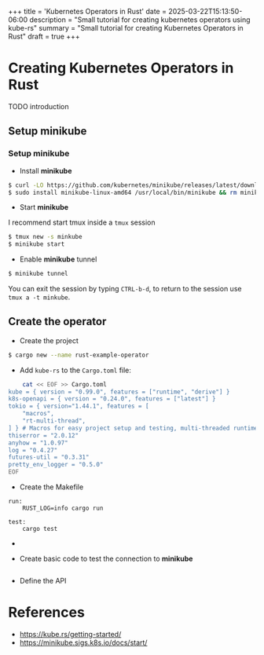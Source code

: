 +++
title = 'Kubernetes Operators in Rust'
date = 2025-03-22T15:13:50-06:00
description = "Small tutorial for creating kubernetes operators using kube-rs"
summary = "Small tutorial for creating Kubernetes Operators in Rust"
draft = true
+++

# Creating Kubernetes Operators in Rust

TODO introduction

## Setup minikube


### Setup minikube

* Install **minikube**

```bash
$ curl -LO https://github.com/kubernetes/minikube/releases/latest/download/minikube-linux-amd64
$ sudo install minikube-linux-amd64 /usr/local/bin/minikube && rm minikube-linux-amd64
```

* Start **minikube** 

I recommend start tmux inside a `tmux` session

```bash
$ tmux new -s minkube
$ minikube start
```

* Enable **minikube** tunnel

```bash
$ minikube tunnel
```

You can exit the session by typing `CTRL-b-d`, to return to the session use `tmux a -t minkube`.


## Create the operator

* Create the project

```bash
$ cargo new --name rust-example-operator
```

* Add `kube-rs` to the `Cargo.toml` file:

```bash
    cat << EOF >> Cargo.toml
kube = { version = "0.99.0", features = ["runtime", "derive"] }
k8s-openapi = { version = "0.24.0", features = ["latest"] }
tokio = { version="1.44.1", features = [
    "macros",
    "rt-multi-thread",
] } # Macros for easy project setup and testing, multi-threaded runtime for best utilization of resources
thiserror = "2.0.12"
anyhow = "1.0.97"
log = "0.4.27"
futures-util = "0.3.31"
pretty_env_logger = "0.5.0"
EOF
```

* Create the Makefile

```
run:
	RUST_LOG=info cargo run

test:
	cargo test
```

*

* Create basic code to test the connection to **minikube**

```rust

```

* Define the API



# References
* https://kube.rs/getting-started/
* https://minikube.sigs.k8s.io/docs/start/
